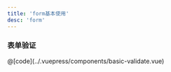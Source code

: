 ```yaml
---
title: 'form基本使用'
desc: 'form'
---
```


### 表单验证

<code-card compName="BasicValidate">  
@[code](../.vuepress/components/basic-validate.vue)
</code-card>
